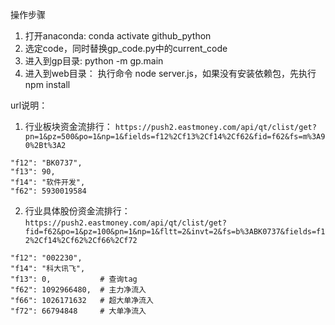 操作步骤
1. 打开anaconda:  conda activate github_python
2. 选定code，同时替换gp_code.py中的current_code
3. 进入到gp目录:  python -m gp.main
4. 进入到web目录： 执行命令 node server.js，如果没有安装依赖包，先执行npm install 


url说明：
1. 行业板块资金流排行： `https://push2.eastmoney.com/api/qt/clist/get?pn=1&pz=500&po=1&np=1&fields=f12%2Cf13%2Cf14%2Cf62&fid=f62&fs=m%3A90%2Bt%3A2`
```shell script
"f12": "BK0737",
"f13": 90,
"f14": "软件开发",
"f62": 5930019584
```
2. 行业具体股份资金流排行： `https://push2.eastmoney.com/api/qt/clist/get?fid=f62&po=1&pz=100&pn=1&np=1&fltt=2&invt=2&fs=b%3ABK0737&fields=f12%2Cf14%2Cf62%2Cf66%2Cf72`
```shell script
"f12": "002230",
"f14": "科大讯飞",
"f13": 0,           # 查询tag
"f62": 1092966480,  # 主力净流入
"f66": 1026171632   # 超大单净流入
"f72": 66794848     # 大单净流入
```

